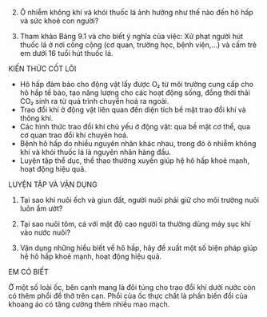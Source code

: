 2. Ô nhiễm không khí và khói thuốc lá ảnh hưởng như thế nào đến hô hấp và sức khoẻ con người?

3. Tham khảo Bảng 9.1 và cho biết ý nghĩa của việc: Xử phạt người hút thuốc lá ở nơi công cộng (cơ quan, trường học, bệnh viện,...) và cấm trẻ em dưới 16 tuổi hút thuốc lá.

KIẾN THỨC CỐT LÕI

- Hô hấp đảm bảo cho động vật lấy được O₂ từ môi trường cung cấp cho hô hấp tế bào, tạo năng lượng cho các hoạt động sống, đồng thời thải CO₂ sinh ra từ quá trình chuyển hoá ra ngoài.
- Trao đổi khí ở động vật liên quan đến diện tích bề mặt trao đổi khí và thông khí.
- Các hình thức trao đổi khí chủ yếu ở động vật: qua bề mặt cơ thể, qua cơ quan trao đổi khí chuyên hoá.
- Bệnh hô hấp do nhiều nguyên nhân khác nhau, trong đó ô nhiễm không khí và khói thuốc lá là nguyên nhân hàng đầu.
- Luyện tập thể dục, thể thao thường xuyên giúp hệ hô hấp khoẻ mạnh, hoạt động hiệu quả.

LUYỆN TẬP VÀ VẬN DỤNG

1. Tại sao khi nuôi ếch và giun đất, người nuôi phải giữ cho môi trường nuôi luôn ẩm ướt?

2. Tại sao nuôi tôm, cá với mật độ cao người ta thường dùng máy sục khí vào nước nuôi?

3. Vận dụng những hiểu biết về hô hấp, hãy đề xuất một số biện pháp giúp hệ hô hấp khoẻ mạnh, hoạt động hiệu quả.

EM CÓ BIẾT

Ở một số loài ốc, bên cạnh mang là đôi túng cho trao đổi khí dưới nước còn có thêm phổi để thở trên cạn. Phổi của ốc thực chất là phần biến đổi của khoang áo có tăng cường thêm nhiều mao mạch.